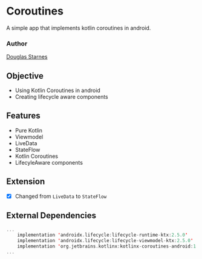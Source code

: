 # Coroutines
A simple app that implements kotlin coroutines in android.

### Author
[Douglas Starnes](https://app.pluralsight.com/profile/author/douglas-starnes)

## Objective
- Using Kotlin Coroutines in android
- Creating lifecycle aware components

## Features
- Pure Kotlin
- Viewmodel
- LiveData
- StateFlow
- Kotlin Coroutines
- LifecyleAware components

## Extension
- [x] Changed from `LiveData` to `StateFlow`

## External Dependencies

```kt
...
    implementation 'androidx.lifecycle:lifecycle-runtime-ktx:2.5.0'
    implementation 'androidx.lifecycle:lifecycle-viewmodel-ktx:2.5.0'
    implementation 'org.jetbrains.kotlinx:kotlinx-coroutines-android:1.6.1'
...
```
